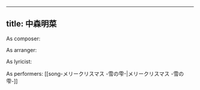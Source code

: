 
---
title: 中森明菜
---
As composer: 

As arranger: 

As lyricist: 

As performers: [[song-メリークリスマス -雪の雫-|メリークリスマス -雪の雫-]]
